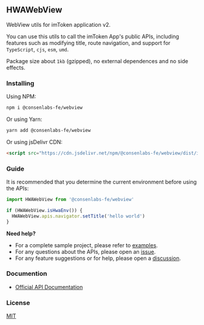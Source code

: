 ## HWAWebView

WebView utils for imToken application v2.

You can use this utils to call the imToken App's public APIs,
including features such as modifying title, route navigation, and support for `TypeScript`, `cjs`, `esm`, `umd`.

Package size about `1kb` (gzipped), no external dependences and no side effects.

### Installing

Using NPM:

```bash
npm i @consenlabs-fe/webview
```

Or using Yarn:

```bash
yarn add @consenlabs-fe/webview
```

Or using jsDelivr CDN:

```html
<script src="https://cdn.jsdelivr.net/npm/@consenlabs-fe/webview/dist/index.min.js" />
```

### Guide

It is recommended that you determine the current environment before using the APIs:

```jsx
import HWAWebView from '@consenlabs-fe/webview'

if (HWAWebView.isHwaEnv()) {
  HWAWebView.apis.navigator.setTitle('hello world')
}
```

**Need help?**

- For a complete sample project, please refer to [examples](https://github.com/consenlabs/webview/tree/master/examples).
- For any questions about the APIs, please open an [issue](https://github.com/consenlabs/webview/issues/new).
- For any feature suggestions or for help, please open a [discussion](https://github.com/consenlabs/webview/discussions/new).

### Documention

- [Official API Documentation](https://imtoken.gitbook.io/developers/products/webview)

### License

[MIT](https://github.com/consenlabs/webview/tree/master/LICENSE)

